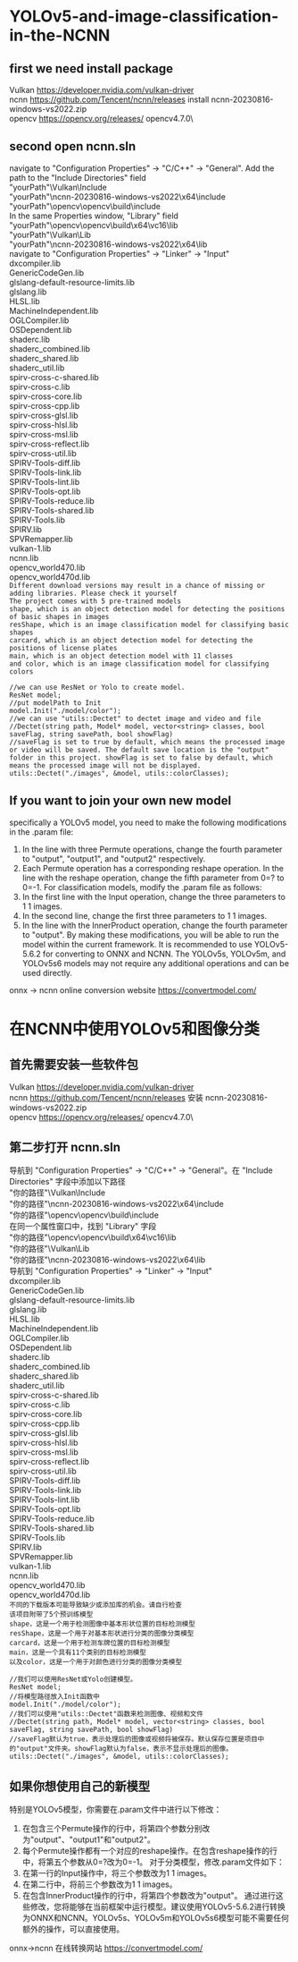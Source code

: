 # YOLOv5-and-image-classification-in-the-NCNN
## first we need install package
Vulkan https://developer.nvidia.com/vulkan-driver \
ncnn  https://github.com/Tencent/ncnn/releases install ncnn-20230816-windows-vs2022.zip\
opencv https://opencv.org/releases/ opencv4.7.0\
## second open ncnn.sln
navigate to "Configuration Properties" -> "C/C++" -> "General". Add the path to the "Include Directories" field \
"yourPath"\Vulkan\Include \
"yourPath"\ncnn-20230816-windows-vs2022\x64\include \
"yourPath"\opencv\opencv\build\include \
In the same Properties window, "Library" field \
"yourPath"\opencv\opencv\build\x64\vc16\lib \
"yourPath"\Vulkan\Lib \
"yourPath"\ncnn-20230816-windows-vs2022\x64\lib \
navigate to "Configuration Properties" -> "Linker" -> "Input"\
dxcompiler.lib\
GenericCodeGen.lib\
glslang-default-resource-limits.lib\
glslang.lib\
HLSL.lib\
MachineIndependent.lib\
OGLCompiler.lib\
OSDependent.lib\
shaderc.lib\
shaderc_combined.lib\
shaderc_shared.lib\
shaderc_util.lib\
spirv-cross-c-shared.lib\
spirv-cross-c.lib\
spirv-cross-core.lib\
spirv-cross-cpp.lib\
spirv-cross-glsl.lib\
spirv-cross-hlsl.lib\
spirv-cross-msl.lib\
spirv-cross-reflect.lib\
spirv-cross-util.lib\
SPIRV-Tools-diff.lib\
SPIRV-Tools-link.lib\
SPIRV-Tools-lint.lib\
SPIRV-Tools-opt.lib\
SPIRV-Tools-reduce.lib\
SPIRV-Tools-shared.lib\
SPIRV-Tools.lib\
SPIRV.lib\
SPVRemapper.lib\
vulkan-1.lib\
ncnn.lib\
opencv_world470.lib\
opencv_world470d.lib\
`Different download versions may result in a chance of missing or adding libraries. Please check it yourself` \
`The project comes with 5 pre-trained models `\
`shape, which is an object detection model for detecting the positions of basic shapes in images `\
`resShape, which is an image classification model for classifying basic shapes `\
`carcard, which is an object detection model for detecting the positions of license plates `\
`main, which is an object detection model with 11 classes `\
`and color, which is an image classification model for classifying colors `
```testCode
//we can use ResNet or Yolo to create model.
ResNet model;
//put modelPath to Init
model.Init("./model/color");
//we can use "utils::Dectet" to dectet image and video and file
//Dectet(string path, Model* model, vector<string> classes, bool saveFlag, string savePath, bool showFlag)
//saveFlag is set to true by default, which means the processed image or video will be saved. The default save location is the "output" folder in this project. showFlag is set to false by default, which means the processed image will not be displayed.
utils::Dectet("./images", &model, utils::colorClasses);
```
## If you want to join your own new model
specifically a YOLOv5 model, you need to make the following modifications in the .param file: 
1. In the line with three Permute operations, change the fourth parameter to "output", "output1", and "output2" respectively. 
2. Each Permute operation has a corresponding reshape operation. In the line with the reshape operation, change the fifth parameter from 0=? to 0=-1. 
For classification models, modify the .param file as follows:
1. In the first line with the Input operation, change the three parameters to 1 1 images.
2. In the second line, change the first three parameters to 1 1 images. 
3. In the line with the InnerProduct operation, change the fourth parameter to "output". 
By making these modifications, you will be able to run the model within the current framework. It is recommended to use YOLOv5-5.6.2 for converting to ONNX and NCNN. The YOLOv5s, YOLOv5m, and YOLOv5s6 models may not require any additional operations and can be used directly.

onnx -> ncnn online conversion website https://convertmodel.com/

# 在NCNN中使用YOLOv5和图像分类
## 首先需要安装一些软件包
Vulkan https://developer.nvidia.com/vulkan-driver \
ncnn  https://github.com/Tencent/ncnn/releases 安装 ncnn-20230816-windows-vs2022.zip\
opencv https://opencv.org/releases/ opencv4.7.0\
## 第二步打开 ncnn.sln
导航到 "Configuration Properties" -> "C/C++" -> "General"。在 "Include Directories" 字段中添加以下路径 \
"你的路径"\Vulkan\Include \
"你的路径"\ncnn-20230816-windows-vs2022\x64\include \
"你的路径"\opencv\opencv\build\include \
在同一个属性窗口中，找到 "Library" 字段 \
"你的路径"\opencv\opencv\build\x64\vc16\lib \
"你的路径"\Vulkan\Lib \
"你的路径"\ncnn-20230816-windows-vs2022\x64\lib \
导航到 "Configuration Properties" -> "Linker" -> "Input"\
dxcompiler.lib\
GenericCodeGen.lib\
glslang-default-resource-limits.lib\
glslang.lib\
HLSL.lib\
MachineIndependent.lib\
OGLCompiler.lib\
OSDependent.lib\
shaderc.lib\
shaderc_combined.lib\
shaderc_shared.lib\
shaderc_util.lib\
spirv-cross-c-shared.lib\
spirv-cross-c.lib\
spirv-cross-core.lib\
spirv-cross-cpp.lib\
spirv-cross-glsl.lib\
spirv-cross-hlsl.lib\
spirv-cross-msl.lib\
spirv-cross-reflect.lib\
spirv-cross-util.lib\
SPIRV-Tools-diff.lib\
SPIRV-Tools-link.lib\
SPIRV-Tools-lint.lib\
SPIRV-Tools-opt.lib\
SPIRV-Tools-reduce.lib\
SPIRV-Tools-shared.lib\
SPIRV-Tools.lib\
SPIRV.lib\
SPVRemapper.lib\
vulkan-1.lib\
ncnn.lib\
opencv_world470.lib\
opencv_world470d.lib\
`不同的下载版本可能导致缺少或添加库的机会。请自行检查` \
`该项目附带了5个预训练模型`\
`shape，这是一个用于检测图像中基本形状位置的目标检测模型`\
`resShape，这是一个用于对基本形状进行分类的图像分类模型`\
`carcard，这是一个用于检测车牌位置的目标检测模型`\
`main，这是一个具有11个类别的目标检测模型`\
`以及color，这是一个用于对颜色进行分类的图像分类模型`
```testCode
//我们可以使用ResNet或Yolo创建模型。
ResNet model;
//将模型路径放入Init函数中
model.Init("./model/color");
//我们可以使用"utils::Dectet"函数来检测图像、视频和文件
//Dectet(string path, Model* model, vector<string> classes, bool saveFlag, string savePath, bool showFlag)
//saveFlag默认为true，表示处理后的图像或视频将被保存。默认保存位置是项目中的"output"文件夹。showFlag默认为false，表示不显示处理后的图像。
utils::Dectet("./images", &model, utils::colorClasses);
```
## 如果你想使用自己的新模型
特别是YOLOv5模型，你需要在.param文件中进行以下修改：
1. 在包含三个Permute操作的行中，将第四个参数分别改为"output"、"output1"和"output2"。
2. 每个Permute操作都有一个对应的reshape操作。在包含reshape操作的行中，将第五个参数从0=?改为0=-1。
对于分类模型，修改.param文件如下：
1. 在第一行的Input操作中，将三个参数改为1 1 images。
2. 在第二行中，将前三个参数改为1 1 images。
3. 在包含InnerProduct操作的行中，将第四个参数改为"output"。
通过进行这些修改，您将能够在当前框架中运行模型。建议使用YOLOv5-5.6.2进行转换为ONNX和NCNN。YOLOv5s、YOLOv5m和YOLOv5s6模型可能不需要任何额外的操作，可以直接使用。

onnx->ncnn 在线转换网站 https://convertmodel.com/
